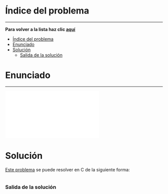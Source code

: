 # Índice del problema

***

**Para volver a la lista haz clic [aquí](./Index.md)**

<!-- TOC -->
* [Índice del problema](#índice-del-problema)
* [Enunciado](#enunciado)
* [Solución](#solución)
    * [Salida de la solución](#salida-de-la-solución)
<!-- TOC -->

# Enunciado

***

![descripcion](./Plantilla.md "titulo")

# Solución
[Este problema](#enunciado) se puede resolver en C de la siguiente forma:

```c
```

### Salida de la solución

```
```